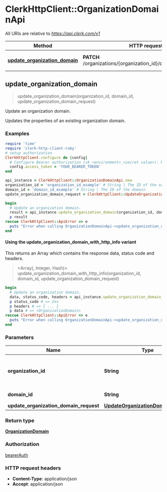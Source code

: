 # ClerkHttpClient::OrganizationDomainApi

All URIs are relative to *https://api.clerk.com/v1*

| Method | HTTP request | Description |
| ------ | ------------ | ----------- |
| [**update_organization_domain**](OrganizationDomainApi.md#update_organization_domain) | **PATCH** /organizations/{organization_id}/domains/{domain_id} | Update an organization domain. |


## update_organization_domain

> <OrganizationDomain> update_organization_domain(organization_id, domain_id, update_organization_domain_request)

Update an organization domain.

Updates the properties of an existing organization domain.

### Examples

```ruby
require 'time'
require 'clerk-http-client-ruby'
# setup authorization
ClerkHttpClient.configure do |config|
  # Configure Bearer authorization (sk_<environment>_<secret value>): bearerAuth
  config.access_token = 'YOUR_BEARER_TOKEN'
end

api_instance = ClerkHttpClient::OrganizationDomainApi.new
organization_id = 'organization_id_example' # String | The ID of the organization the domain belongs to
domain_id = 'domain_id_example' # String | The ID of the domain
update_organization_domain_request = ClerkHttpClient::UpdateOrganizationDomainRequest.new # UpdateOrganizationDomainRequest | 

begin
  # Update an organization domain.
  result = api_instance.update_organization_domain(organization_id, domain_id, update_organization_domain_request)
  p result
rescue ClerkHttpClient::ApiError => e
  puts "Error when calling OrganizationDomainApi->update_organization_domain: #{e}"
end
```

#### Using the update_organization_domain_with_http_info variant

This returns an Array which contains the response data, status code and headers.

> <Array(<OrganizationDomain>, Integer, Hash)> update_organization_domain_with_http_info(organization_id, domain_id, update_organization_domain_request)

```ruby
begin
  # Update an organization domain.
  data, status_code, headers = api_instance.update_organization_domain_with_http_info(organization_id, domain_id, update_organization_domain_request)
  p status_code # => 2xx
  p headers # => { ... }
  p data # => <OrganizationDomain>
rescue ClerkHttpClient::ApiError => e
  puts "Error when calling OrganizationDomainApi->update_organization_domain_with_http_info: #{e}"
end
```

### Parameters

| Name | Type | Description | Notes |
| ---- | ---- | ----------- | ----- |
| **organization_id** | **String** | The ID of the organization the domain belongs to |  |
| **domain_id** | **String** | The ID of the domain |  |
| **update_organization_domain_request** | [**UpdateOrganizationDomainRequest**](UpdateOrganizationDomainRequest.md) |  |  |

### Return type

[**OrganizationDomain**](OrganizationDomain.md)

### Authorization

[bearerAuth](../README.md#bearerAuth)

### HTTP request headers

- **Content-Type**: application/json
- **Accept**: application/json

